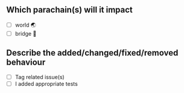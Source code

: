 ## Which parachain(s) will it impact
- [ ] world 🌏 
- [ ] bridge 🌉

## Describe the added/changed/fixed/removed behaviour

- [ ] Tag related issue(s)
- [ ] I added appropriate tests
